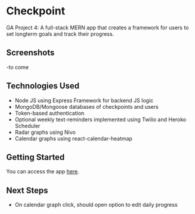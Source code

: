 # Checkpoint
GA Project 4: A full-stack MERN app that creates a framework for users to set longterm goals and track their progress.

## Screenshots
-to come

## Technologies Used
* Node JS using Express Framework for backend JS logic
* MongoDB/Mongoose databases of checkpoints and users
* Token-based authentication
* Optional weekly text-reminders implemented using Twilio and Heroko Scheduler
* Radar graphs using Nivo
* Calendar graphs using react-calendar-heatmap

## Getting Started
You can access the app [here](https://checkpoint-tracker.herokuapp.com/).

## Next Steps
* On calendar graph click, should open option to edit daily progress


